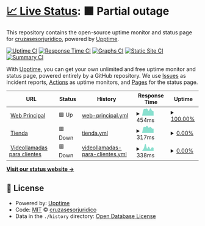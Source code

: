 # [📈 Live Status](https://estado.cruzasesorjuridico.com): <!--live status--> **🟧 Partial outage**

This repository contains the open-source uptime monitor and status page for [cruzasesorjuridico](https://estado.cruzasesorjuridico.com), powered by [Upptime](https://github.com/upptime/upptime).

[![Uptime CI](https://github.com/cruzasesorjuridico/estado/workflows/Uptime%20CI/badge.svg)](https://github.com/cruzasesorjuridico/estado/actions?query=workflow%3A%22Uptime+CI%22)
[![Response Time CI](https://github.com/cruzasesorjuridico/estado/workflows/Response%20Time%20CI/badge.svg)](https://github.com/cruzasesorjuridico/estado/actions?query=workflow%3A%22Response+Time+CI%22)
[![Graphs CI](https://github.com/cruzasesorjuridico/estado/workflows/Graphs%20CI/badge.svg)](https://github.com/cruzasesorjuridico/estado/actions?query=workflow%3A%22Graphs+CI%22)
[![Static Site CI](https://github.com/cruzasesorjuridico/estado/workflows/Static%20Site%20CI/badge.svg)](https://github.com/cruzasesorjuridico/estado/actions?query=workflow%3A%22Static+Site+CI%22)
[![Summary CI](https://github.com/cruzasesorjuridico/estado/workflows/Summary%20CI/badge.svg)](https://github.com/cruzasesorjuridico/estado/actions?query=workflow%3A%22Summary+CI%22)

With [Upptime](https://upptime.js.org), you can get your own unlimited and free uptime monitor and status page, powered entirely by a GitHub repository. We use [Issues](https://github.com/cruzasesorjuridico/estado/issues) as incident reports, [Actions](https://github.com/cruzasesorjuridico/estado/actions) as uptime monitors, and [Pages](https://estado.cruzasesorjuridico.com) for the status page.

<!--start: status pages-->
<!-- This summary is generated by Upptime (https://github.com/upptime/upptime) -->
<!-- Do not edit this manually, your changes will be overwritten -->
<!-- prettier-ignore -->
| URL | Status | History | Response Time | Uptime |
| --- | ------ | ------- | ------------- | ------ |
| <img alt="" src="https://favicons.githubusercontent.com/cruzasesorjuridico.com" height="13"> [Web Principal](https://cruzasesorjuridico.com) | 🟩 Up | [web-principal.yml](https://github.com/cruzasesorjuridico/estado/commits/HEAD/history/web-principal.yml) | <details><summary><img alt="Response time graph" src="./graphs/web-principal/response-time-week.png" height="20"> 454ms</summary><br><a href="https://estado.cruzasesorjuridico.com/history/web-principal"><img alt="Response time 435" src="https://img.shields.io/endpoint?url=https%3A%2F%2Fraw.githubusercontent.com%2Fcruzasesorjuridico%2Festado%2FHEAD%2Fapi%2Fweb-principal%2Fresponse-time.json"></a><br><a href="https://estado.cruzasesorjuridico.com/history/web-principal"><img alt="24-hour response time 329" src="https://img.shields.io/endpoint?url=https%3A%2F%2Fraw.githubusercontent.com%2Fcruzasesorjuridico%2Festado%2FHEAD%2Fapi%2Fweb-principal%2Fresponse-time-day.json"></a><br><a href="https://estado.cruzasesorjuridico.com/history/web-principal"><img alt="7-day response time 454" src="https://img.shields.io/endpoint?url=https%3A%2F%2Fraw.githubusercontent.com%2Fcruzasesorjuridico%2Festado%2FHEAD%2Fapi%2Fweb-principal%2Fresponse-time-week.json"></a><br><a href="https://estado.cruzasesorjuridico.com/history/web-principal"><img alt="30-day response time 404" src="https://img.shields.io/endpoint?url=https%3A%2F%2Fraw.githubusercontent.com%2Fcruzasesorjuridico%2Festado%2FHEAD%2Fapi%2Fweb-principal%2Fresponse-time-month.json"></a><br><a href="https://estado.cruzasesorjuridico.com/history/web-principal"><img alt="1-year response time 435" src="https://img.shields.io/endpoint?url=https%3A%2F%2Fraw.githubusercontent.com%2Fcruzasesorjuridico%2Festado%2FHEAD%2Fapi%2Fweb-principal%2Fresponse-time-year.json"></a></details> | <details><summary><a href="https://estado.cruzasesorjuridico.com/history/web-principal">100.00%</a></summary><a href="https://estado.cruzasesorjuridico.com/history/web-principal"><img alt="All-time uptime 99.87%" src="https://img.shields.io/endpoint?url=https%3A%2F%2Fraw.githubusercontent.com%2Fcruzasesorjuridico%2Festado%2FHEAD%2Fapi%2Fweb-principal%2Fuptime.json"></a><br><a href="https://estado.cruzasesorjuridico.com/history/web-principal"><img alt="24-hour uptime 100.00%" src="https://img.shields.io/endpoint?url=https%3A%2F%2Fraw.githubusercontent.com%2Fcruzasesorjuridico%2Festado%2FHEAD%2Fapi%2Fweb-principal%2Fuptime-day.json"></a><br><a href="https://estado.cruzasesorjuridico.com/history/web-principal"><img alt="7-day uptime 100.00%" src="https://img.shields.io/endpoint?url=https%3A%2F%2Fraw.githubusercontent.com%2Fcruzasesorjuridico%2Festado%2FHEAD%2Fapi%2Fweb-principal%2Fuptime-week.json"></a><br><a href="https://estado.cruzasesorjuridico.com/history/web-principal"><img alt="30-day uptime 99.78%" src="https://img.shields.io/endpoint?url=https%3A%2F%2Fraw.githubusercontent.com%2Fcruzasesorjuridico%2Festado%2FHEAD%2Fapi%2Fweb-principal%2Fuptime-month.json"></a><br><a href="https://estado.cruzasesorjuridico.com/history/web-principal"><img alt="1-year uptime 99.87%" src="https://img.shields.io/endpoint?url=https%3A%2F%2Fraw.githubusercontent.com%2Fcruzasesorjuridico%2Festado%2FHEAD%2Fapi%2Fweb-principal%2Fuptime-year.json"></a></details>
| <img alt="" src="https://favicons.githubusercontent.com/tienda.cruzasesorjuridico.com" height="13"> [Tienda](https://tienda.cruzasesorjuridico.com) | 🟥 Down | [tienda.yml](https://github.com/cruzasesorjuridico/estado/commits/HEAD/history/tienda.yml) | <details><summary><img alt="Response time graph" src="./graphs/tienda/response-time-week.png" height="20"> 317ms</summary><br><a href="https://estado.cruzasesorjuridico.com/history/tienda"><img alt="Response time 387" src="https://img.shields.io/endpoint?url=https%3A%2F%2Fraw.githubusercontent.com%2Fcruzasesorjuridico%2Festado%2FHEAD%2Fapi%2Ftienda%2Fresponse-time.json"></a><br><a href="https://estado.cruzasesorjuridico.com/history/tienda"><img alt="24-hour response time 236" src="https://img.shields.io/endpoint?url=https%3A%2F%2Fraw.githubusercontent.com%2Fcruzasesorjuridico%2Festado%2FHEAD%2Fapi%2Ftienda%2Fresponse-time-day.json"></a><br><a href="https://estado.cruzasesorjuridico.com/history/tienda"><img alt="7-day response time 317" src="https://img.shields.io/endpoint?url=https%3A%2F%2Fraw.githubusercontent.com%2Fcruzasesorjuridico%2Festado%2FHEAD%2Fapi%2Ftienda%2Fresponse-time-week.json"></a><br><a href="https://estado.cruzasesorjuridico.com/history/tienda"><img alt="30-day response time 358" src="https://img.shields.io/endpoint?url=https%3A%2F%2Fraw.githubusercontent.com%2Fcruzasesorjuridico%2Festado%2FHEAD%2Fapi%2Ftienda%2Fresponse-time-month.json"></a><br><a href="https://estado.cruzasesorjuridico.com/history/tienda"><img alt="1-year response time 387" src="https://img.shields.io/endpoint?url=https%3A%2F%2Fraw.githubusercontent.com%2Fcruzasesorjuridico%2Festado%2FHEAD%2Fapi%2Ftienda%2Fresponse-time-year.json"></a></details> | <details><summary><a href="https://estado.cruzasesorjuridico.com/history/tienda">0.00%</a></summary><a href="https://estado.cruzasesorjuridico.com/history/tienda"><img alt="All-time uptime 76.66%" src="https://img.shields.io/endpoint?url=https%3A%2F%2Fraw.githubusercontent.com%2Fcruzasesorjuridico%2Festado%2FHEAD%2Fapi%2Ftienda%2Fuptime.json"></a><br><a href="https://estado.cruzasesorjuridico.com/history/tienda"><img alt="24-hour uptime 0.00%" src="https://img.shields.io/endpoint?url=https%3A%2F%2Fraw.githubusercontent.com%2Fcruzasesorjuridico%2Festado%2FHEAD%2Fapi%2Ftienda%2Fuptime-day.json"></a><br><a href="https://estado.cruzasesorjuridico.com/history/tienda"><img alt="7-day uptime 0.00%" src="https://img.shields.io/endpoint?url=https%3A%2F%2Fraw.githubusercontent.com%2Fcruzasesorjuridico%2Festado%2FHEAD%2Fapi%2Ftienda%2Fuptime-week.json"></a><br><a href="https://estado.cruzasesorjuridico.com/history/tienda"><img alt="30-day uptime 61.90%" src="https://img.shields.io/endpoint?url=https%3A%2F%2Fraw.githubusercontent.com%2Fcruzasesorjuridico%2Festado%2FHEAD%2Fapi%2Ftienda%2Fuptime-month.json"></a><br><a href="https://estado.cruzasesorjuridico.com/history/tienda"><img alt="1-year uptime 76.66%" src="https://img.shields.io/endpoint?url=https%3A%2F%2Fraw.githubusercontent.com%2Fcruzasesorjuridico%2Festado%2FHEAD%2Fapi%2Ftienda%2Fuptime-year.json"></a></details>
| <img alt="" src="https://favicons.githubusercontent.com/clientes.cruzasesorjuridico.com" height="13"> [Videollamadas para clientes](https://clientes.cruzasesorjuridico.com) | 🟥 Down | [videollamadas-para-clientes.yml](https://github.com/cruzasesorjuridico/estado/commits/HEAD/history/videollamadas-para-clientes.yml) | <details><summary><img alt="Response time graph" src="./graphs/videollamadas-para-clientes/response-time-week.png" height="20"> 338ms</summary><br><a href="https://estado.cruzasesorjuridico.com/history/videollamadas-para-clientes"><img alt="Response time 892" src="https://img.shields.io/endpoint?url=https%3A%2F%2Fraw.githubusercontent.com%2Fcruzasesorjuridico%2Festado%2FHEAD%2Fapi%2Fvideollamadas-para-clientes%2Fresponse-time.json"></a><br><a href="https://estado.cruzasesorjuridico.com/history/videollamadas-para-clientes"><img alt="24-hour response time 301" src="https://img.shields.io/endpoint?url=https%3A%2F%2Fraw.githubusercontent.com%2Fcruzasesorjuridico%2Festado%2FHEAD%2Fapi%2Fvideollamadas-para-clientes%2Fresponse-time-day.json"></a><br><a href="https://estado.cruzasesorjuridico.com/history/videollamadas-para-clientes"><img alt="7-day response time 338" src="https://img.shields.io/endpoint?url=https%3A%2F%2Fraw.githubusercontent.com%2Fcruzasesorjuridico%2Festado%2FHEAD%2Fapi%2Fvideollamadas-para-clientes%2Fresponse-time-week.json"></a><br><a href="https://estado.cruzasesorjuridico.com/history/videollamadas-para-clientes"><img alt="30-day response time 1174" src="https://img.shields.io/endpoint?url=https%3A%2F%2Fraw.githubusercontent.com%2Fcruzasesorjuridico%2Festado%2FHEAD%2Fapi%2Fvideollamadas-para-clientes%2Fresponse-time-month.json"></a><br><a href="https://estado.cruzasesorjuridico.com/history/videollamadas-para-clientes"><img alt="1-year response time 892" src="https://img.shields.io/endpoint?url=https%3A%2F%2Fraw.githubusercontent.com%2Fcruzasesorjuridico%2Festado%2FHEAD%2Fapi%2Fvideollamadas-para-clientes%2Fresponse-time-year.json"></a></details> | <details><summary><a href="https://estado.cruzasesorjuridico.com/history/videollamadas-para-clientes">0.00%</a></summary><a href="https://estado.cruzasesorjuridico.com/history/videollamadas-para-clientes"><img alt="All-time uptime 72.62%" src="https://img.shields.io/endpoint?url=https%3A%2F%2Fraw.githubusercontent.com%2Fcruzasesorjuridico%2Festado%2FHEAD%2Fapi%2Fvideollamadas-para-clientes%2Fuptime.json"></a><br><a href="https://estado.cruzasesorjuridico.com/history/videollamadas-para-clientes"><img alt="24-hour uptime 0.00%" src="https://img.shields.io/endpoint?url=https%3A%2F%2Fraw.githubusercontent.com%2Fcruzasesorjuridico%2Festado%2FHEAD%2Fapi%2Fvideollamadas-para-clientes%2Fuptime-day.json"></a><br><a href="https://estado.cruzasesorjuridico.com/history/videollamadas-para-clientes"><img alt="7-day uptime 0.00%" src="https://img.shields.io/endpoint?url=https%3A%2F%2Fraw.githubusercontent.com%2Fcruzasesorjuridico%2Festado%2FHEAD%2Fapi%2Fvideollamadas-para-clientes%2Fuptime-week.json"></a><br><a href="https://estado.cruzasesorjuridico.com/history/videollamadas-para-clientes"><img alt="30-day uptime 55.27%" src="https://img.shields.io/endpoint?url=https%3A%2F%2Fraw.githubusercontent.com%2Fcruzasesorjuridico%2Festado%2FHEAD%2Fapi%2Fvideollamadas-para-clientes%2Fuptime-month.json"></a><br><a href="https://estado.cruzasesorjuridico.com/history/videollamadas-para-clientes"><img alt="1-year uptime 72.62%" src="https://img.shields.io/endpoint?url=https%3A%2F%2Fraw.githubusercontent.com%2Fcruzasesorjuridico%2Festado%2FHEAD%2Fapi%2Fvideollamadas-para-clientes%2Fuptime-year.json"></a></details>

<!--end: status pages-->

[**Visit our status website →**](https://estado.cruzasesorjuridico.com)

## 📄 License

- Powered by: [Upptime](https://github.com/upptime/upptime)
- Code: [MIT](./LICENSE) © [cruzasesorjuridico](https://estado.cruzasesorjuridico.com)
- Data in the `./history` directory: [Open Database License](https://opendatacommons.org/licenses/odbl/1-0/)

